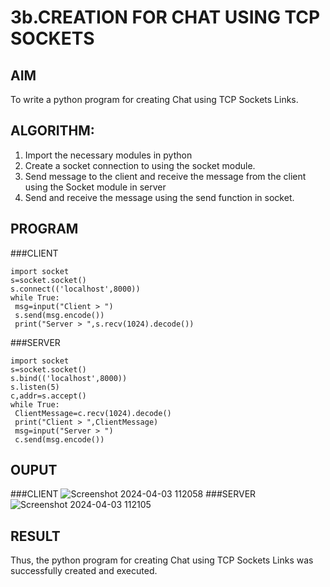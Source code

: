 # 3b.CREATION FOR CHAT USING TCP SOCKETS
## AIM
To write a python program for creating Chat using TCP Sockets Links.
## ALGORITHM:
1. Import the necessary modules in python
2. Create a socket connection to using the socket module.
3. Send message to the client and receive the message from the client using the Socket module in
 server
4. Send and receive the message using the send function in socket.
## PROGRAM
###CLIENT
```
import socket
s=socket.socket()
s.connect(('localhost',8000))
while True:
 msg=input("Client > ")
 s.send(msg.encode())
 print("Server > ",s.recv(1024).decode())
```
###SERVER
```
import socket
s=socket.socket()
s.bind(('localhost',8000))
s.listen(5)
c,addr=s.accept()
while True:
 ClientMessage=c.recv(1024).decode()
 print("Client > ",ClientMessage)
 msg=input("Server > ")
 c.send(msg.encode())
```
## OUPUT
###CLIENT
![Screenshot 2024-04-03 112058](https://github.com/Narasimhan05/3b_CHAT_USING_TCP_SOCKETS/assets/132819871/0ff2bf7a-933a-42e5-972f-2d2c3c20f51e)
###SERVER
![Screenshot 2024-04-03 112105](https://github.com/Narasimhan05/3b_CHAT_USING_TCP_SOCKETS/assets/132819871/a2e00f73-ebcf-4e6f-975d-61b0fd7d331d)

## RESULT
Thus, the python program for creating Chat using TCP Sockets Links was successfully 
created and executed.
